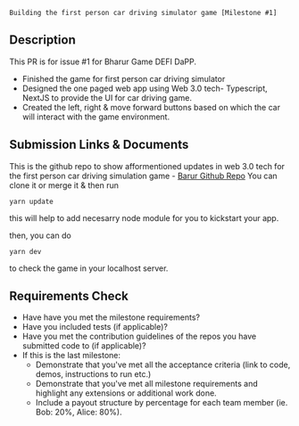 `Building the first person car driving simulator game [Milestone #1]`


## Description

This PR is for issue #1 for Bharur Game DEFI DaPP.


- Finished the game for first person car driving simulator 
- Designed the one paged web app using Web 3.0 tech- Typescript, NextJS to provide the UI for car driving game. 
- Created the left, right & move forward buttons based on which the car will interact with the game environment. 

## Submission Links & Documents

This is the github repo to show afformentioned updates in web 3.0 tech for the first person car driving simulation game - [Barur Github Repo](https://github.com/0udio/bharur)
You can clone it or merge it & then run 

`yarn update` 

this will help to add necesarry node module for you to kickstart your app. 

then, you can do 

`yarn dev` 

to check the game  in your localhost server.

## Requirements Check

- Have have you met the milestone requirements?
- Have you included tests (if applicable)?
- Have you met the contribution guidelines of the repos you have submitted code to (if applicable)?
- If this is the last milestone:
  - Demonstrate that you've met all the acceptance criteria (link to code, demos, instructions to run etc.)
  - Demonstrate that you've met all milestone requirements and highlight any extensions or additional work done.
  - Include a payout structure by percentage for each team member (ie. Bob: 20%, Alice: 80%).

